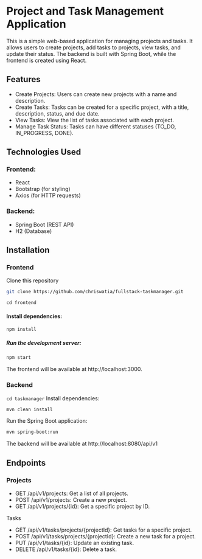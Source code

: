 # Project and Task Management Application
This is a simple web-based application for managing projects and tasks. It allows users to create projects, add tasks to projects, view tasks, and update their status. The backend is built with Spring Boot, while the frontend is created using React.

## Features
*   Create Projects: Users can create new projects with a name and description.
*   Create Tasks: Tasks can be created for a specific project, with a title, description, status, and due date.
*   View Tasks: View the list of tasks associated with each project.
*   Manage Task Status: Tasks can have different statuses (TO_DO, IN_PROGRESS, DONE).

## Technologies Used
### Frontend:
*   React
*   Bootstrap (for styling)
*   Axios (for HTTP requests)

### Backend:
*   Spring Boot (REST API)
*   H2 (Database)

## Installation
### Frontend
Clone this repository
```bash
git clone https://github.com/chriswatia/fullstack-taskmanager.git
``` 

`cd frontend`
#### Install dependencies:
```bash
npm install
``` 

##### Run the development server:

```bash
npm start
```
The frontend will be available at http://localhost:3000.

### Backend
`cd taskmanager`
Install dependencies:
```bash
mvn clean install
```

Run the Spring Boot application:
```bash
mvn spring-boot:run
```
The backend will be available at http://localhost:8080/api/v1


## Endpoints
### Projects
*   GET /api/v1/projects: Get a list of all projects.
*   POST /api/v1/projects: Create a new project.
*   GET /api/v1/projects/{id}: Get a specific project by ID.

Tasks
*   GET /api/v1/tasks/projects/{projectId}: Get tasks for a specific project.
*   POST /api/v1/tasks/projects/{projectId}: Create a new task for a project.
*   PUT /api/v1/tasks/{id}: Update an existing task.
*   DELETE /api/v1/tasks/{id}: Delete a task.